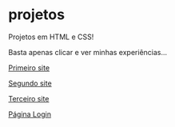 # projetos
Projetos em HTML e CSS!

Basta apenas clicar e ver minhas experiências...

<a href="https://liarasampaio.github.io/projetos/projeto-android/android.html">Primeiro site</a>

<a href="https://liarasampaio.github.io/projetos/projeto-cordel/cordel.html">Segundo site</a>

<a href="https://liarasampaio.github.io/projetos/projeto-social/social.html">Terceiro site</a>

<a href="https://liarasampaio.github.io/projetos/login/telalogin.html">Página Login</a>